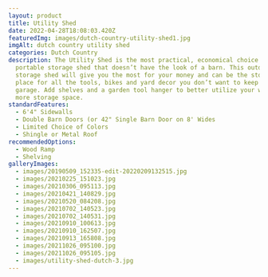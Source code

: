 ```yaml
---
layout: product
title: Utility Shed
date: 2022-04-28T18:08:03.420Z
featuredImg: images/dutch-country-utility-shed1.jpg
imgAlt: dutch country utility shed
categories: Dutch Country
description: The Utility Shed is the most practical, economical choice for a
  portable storage shed that doesn’t have the look of a barn. This outdoor
  storage shed will give you the most for your money and can be the storage
  place for all the tools, bikes and yard decor you don’t want to keep in your
  garage. Add shelves and a garden tool hanger to better utilize your walls for
  more storage space.
standardFeatures:
  - 6'4" Sidewalls
  - Double Barn Doors (or 42" Single Barn Door on 8' Wides
  - Limited Choice of Colors
  - Shingle or Metal Roof
recommendedOptions:
  - Wood Ramp
  - Shelving
galleryImages:
  - images/20190509_152335-edit-20220209132515.jpg
  - images/20210225_151023.jpg
  - images/20210306_095113.jpg
  - images/20210421_140829.jpg
  - images/20210520_084208.jpg
  - images/20210702_140523.jpg
  - images/20210702_140531.jpg
  - images/20210910_100613.jpg
  - images/20210910_162507.jpg
  - images/20210913_165808.jpg
  - images/20211026_095100.jpg
  - images/20211026_095105.jpg
  - images/utility-shed-dutch-3.jpg
---
```

